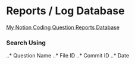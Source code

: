 # Reports / Log Database
[My Notion Coding Question Reports Database](https://www.notion.so/anthonylairh/d931def370674540852f6f26e638a6b9?v=894f2da6fd9548fe9d2afd171883684b "Coding Question Reports Database")
<br/>
### Search Using
..* Question Name
..* File ID 
..* Commit ID
..* Date
